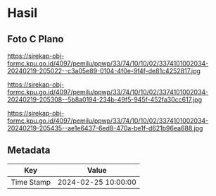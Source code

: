 # Hasil

## Foto C Plano

https://sirekap-obj-formc.kpu.go.id/4097/pemilu/ppwp/33/74/10/10/02/3374101002034-20240219-205022--c3a05e89-0104-4f0e-9f4f-de81c4252817.jpg

https://sirekap-obj-formc.kpu.go.id/4097/pemilu/ppwp/33/74/10/10/02/3374101002034-20240219-205308--5b8a0194-234b-49f5-945f-452fa30cc617.jpg

https://sirekap-obj-formc.kpu.go.id/4097/pemilu/ppwp/33/74/10/10/02/3374101002034-20240219-205435--ae1e6437-6ed8-470a-be1f-d621b96ea688.jpg


## Metadata

| Key        | Value               |
| ---------- | ------------------- |
| Time Stamp | 2024-02-25 10:00:00 |




